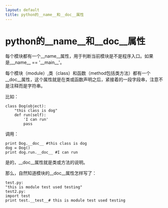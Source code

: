 ```yaml
---
layout: default
title: python的__name__和__doc__属性
---
```

<h1>python的__name__和__doc__属性</h1>
<p>
    每个模块都有一个__name__属性，用于判断当前模块是不是程序入口。如果是,__name__ == &#39;__main__&#39;。<br/>
</p>
<p>
    每个模块（module）,类（class）和函数（method包括类方法）都有一个__doc__属性，这个属性就是在类或函数声明之后，紧接着的一段字段串，注意不是注释而是字符串。
</p>
<p>
    比如：
</p>
<pre class="brush:python;toolbar:false"><code>class Dog(object):
    &quot;this class is dog&quot;
    def run(self):
        &#39;I can run&#39;
        pass</code></pre>
<p>
    调用：
</p>
<pre class="brush:python;toolbar:false"><code>print Dog.__doc__ #this class is dog
dog = Dog()
print dog.run.__doc__ #I can run</code></pre>
<p>
    是的，__doc__属性就是类或方法的说明。<br/>
</p>
<p>
    那么，自然知道模块的__doc__属性怎样写了：
</p>
<pre class="brush:python;toolbar:false"><code>test.py:
&quot;this is module test used testing&quot;
test2.py:
import test
print test.__test__# this is module test used testing</code></pre>
<p>
    <br/>
</p>


